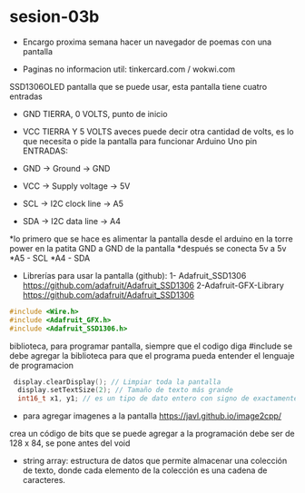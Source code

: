 # sesion-03b

- Encargo proxima semana hacer un navegador de poemas con una pantalla

- Paginas no informacion util: tinkercard.com  /  wokwi.com

SSD1306OLED pantalla que se puede usar, esta pantalla tiene cuatro entradas

- GND TIERRA, 0 VOLTS, punto de inicio
- VCC TIERRA Y 5 VOLTS aveces puede decir otra cantidad de volts, es lo que necesita o pide la pantalla para funcionar
Arduino Uno pin ENTRADAS:

- GND -> Ground -> GND
- VCC -> Supply voltage -> 5V
- SCL -> I2C clock line -> A5
- SDA -> I2C data line -> A4

*lo primero que se hace es alimentar la pantalla desde el arduino en la torre power en la patita GND a GND de la pantalla
*después se conecta 5v a 5v
*A5 - SCL
*A4 - SDA

- Librerías para usar la pantalla (github):
1- Adafruit_SSD1306 <https://github.com/adafruit/Adafruit_SSD1306>
2-Adafruit-GFX-Library <https://github.com/adafruit/Adafruit_SSD1306>
  
```cpp
#include <Wire.h>
#include <Adafruit_GFX.h>
#include <Adafruit_SSD1306.h>
```

biblioteca, para programar pantalla, siempre que el codigo diga #include se debe agregar la biblioteca para que el programa pueda entender el lenguaje de programacion

```cpp
 display.clearDisplay(); // Limpiar toda la pantalla
  display.setTextSize(2); // Tamaño de texto más grande
  int16_t x1, y1; // es un tipo de dato entero con signo de exactamente 16 bits 

```

- para agregar imagenes a la pantalla <https://javl.github.io/image2cpp/>

crea un código de bits que se puede agregar a la programación debe ser de 128 x 84, se pone antes del void

- string array:  estructura de datos que permite almacenar una colección de texto, donde cada elemento de la colección es una cadena de caracteres.
